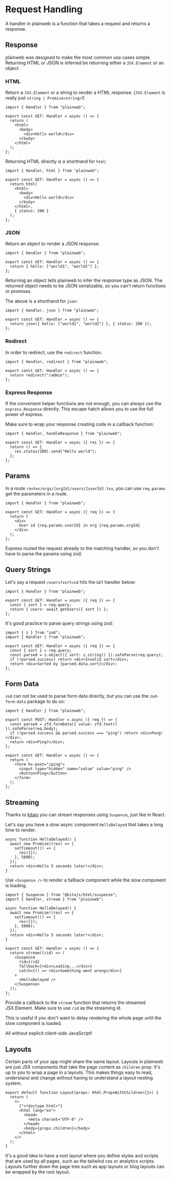 # Request Handling

A handler in plainweb is a function that takes a request and returns a response.

## Response

plainweb was designed to make the most common use cases simple. Returning HTML or JSON is inferred be returning either a `JSX.Element` or an object.

### HTML

Return a `JSX.Element` or a string to render a HTML response. (`JSX.Element` is really just `string | Promise<string>`!)

```tsx
import { Handler } from "plainweb";

export const GET: Handler = async () => {
  return (
    <html>
      <body>
        <div>Hello world</div>
      </body>
    </html>
  );
};
```

Returning HTML directly is a shorthand for `html`:

```tsx
import { Handler, html } from "plainweb";

export const GET: Handler = async () => {
  return html(
    <html>
      <body>
        <div>Hello world</div>
      </body>
    </html>,
    { status: 200 }
  );
};
```

### JSON

Return an object to render a JSON response.

```tsx
import { Handler } from "plainweb";

export const GET: Handler = async () => {
  return { hello: ["world1", "world2"] };
};
```

Returning an object tells plainweb to infer the response type as JSON.
The returned object needs to be JSON serializable, so you can't return functions or promises.

The above is a shorthand for `json`:

```tsx
import { Handler, json } from "plainweb";

export const GET: Handler = async () => {
  return json({ hello: ["world1", "world2"] }, { status: 200 });
};
```

### Redirect

In order to redirect, use the `redirect` function.

```tsx
import { Handler, redirect } from "plainweb";

export const GET: Handler = async () => {
  return redirect("/admin");
};
```

### Express Response

If the convenient helper functions are not enough, you can always use the `express.Response` directly. This escape hatch allows you to use the full power of express.

Make sure to wrap your response creating code in a callback function:

```tsx
import { Handler, handleResponse } from "plainweb";

export const GET: Handler = async ({ res }) => {
  return () => {
    res.status(200).send("Hello world");
  };
};
```

## Params

In a route `routes/orgs/[orgId]/users/[userId].tsx`, you can use `req.params` get the parameters in a route.

```tsx
import { Handler } from "plainweb";

export const GET: Handler = async ({ req }) => {
  return (
    <div>
      User id {req.params.userId} in org {req.params.orgId}
    </div>
  );
};
```

Express routed the request already to the matching handler, so you don't have to parse the params using zod.

## Query Strings

Let's say a request `/users?sort=id` hits the `GET` handler below:

```tsx
import { Handler } from "plainweb";

export const GET: Handler = async ({ req }) => {
  const { sort } = req.query;
  return { users: await getUsers({ sort }) };
};
```

It's good practice to parse query strings using zod:

```tsx
import { z } from "zod";
import { Handler } from "plainweb";

export const GET: Handler = async ({ req }) => {
  const { sort } = req.query;
  const parsed = z.object({ sort: z.string() }).safeParse(req.query);
  if (!parsed.success) return <div>Invalid sort</div>;
  return <div>Sorted by {parsed.data.sort}</div>;
};
```

## Form Data

`zod` can not be used to parse form data directly, but you can use the `zod-form-data` package to do so:

```tsx
import { Handler } from "plainweb";

export const POST: Handler = async ({ req }) => {
  const parsed = zfd.formData({ value: zfd.text() }).safeParse(req.body);
  if (!parsed.success && parsed.success === "ping") return <div>Pong!</div>;
  return <div>Ping?</div>;
};

export const GET: Handler = async () => {
  return (
    <form hx-post="/ping">
      <input type="hidden" name="value" value="ping" />
      <button>Ping</button>
    </form>
  );
};
```

## Streaming

Thanks to [kitajs](https://github.com/kitajs/html) you can stream responses using `Suspense`, just like in React.

Let's say you have a slow async component `HelloDelayed` that takes a long time to render.

```tsx
async function HelloDelayed() {
  await new Promise((res) => {
    setTimeout(() => {
      res({});
    }, 5000);
  });
  return <div>Hello 5 seconds later!</div>;
}
```

Use `<Suspense />` to render a fallback component while the slow component is loading.

```tsx
import { Suspense } from "@kitajs/html/suspense";
import { Handler, stream } from "plainweb";

async function HelloDelayed() {
  await new Promise((res) => {
    setTimeout(() => {
      res({});
    }, 5000);
  });
  return <div>Hello 5 seconds later!</div>;
}

export const GET: Handler = async () => {
  return stream((rid) => (
    <Suspense
      rid={rid}
      fallback={<div>Loading...</div>}
      catch={() => <div>Something went wrong</div>}
    >
      <HelloDelayed />
    </Suspense>
  ));
};
```

Provide a callback to the `stream` function that returns the streamed JSX.Element. Make sure to use `rid` as the streaming id.

This is useful if you don't want to delay rendering the whole page until the slow component is loaded.

All without explicit client-side JavaScript!

## Layouts

Certain parts of your app might share the same layout. Layouts in plainweb are just JSX components that take the page content as `children` prop. It's up to you to wrap a page in a layouts. This makes things easy to read, understand and change without having to understand a layout nesting system.

```tsx
export default function Layout(props: Html.PropsWithChildren<{}>) {
  return (
    <>
      {"<!doctype html>"}
      <html lang="en">
        <head>
          <meta charset="UTF-8" />
        </head>
        <body>{props.children}</body>
      </html>
    </>
  );
}
```

It's a good idea to have a root layout where you define styles and scripts that are used by all pages, such as the tailwind css or analytics scripts.
Layouts further down the page tree such as app layouts or blog layouts can be wrapped by the root layout.
